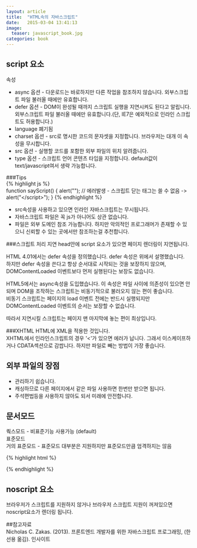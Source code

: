 ```yaml
---
layout: article
title:  "HTML속의 자바스크립트"
date:   2015-03-04 13:41:13
image:
  teaser: javascript_book.jpg
categories: book
---
```


## script 요소  
  속성  

- async 옵션 - 다운로드는 바로하지만 다른 작업을 참조하지 않습니다. 외부스크립트 파일 불러올 때에만 유효합니다.  
- defer 옵션 - DOM이 완성될 때까지 스크립트 실행을 지연시켜도 된다고 알립니다. 외부스크립트 파일 불러올 때에만 유효합니다.(단, IE7은 예외적으로 인라인 스크립트도 허용합니다.)  
- language 폐기됨  
- charset 옵션 - src로 명시한 코드의 문자셋을 지정합니다. 브라우저는 대개 이 속성을 무시합니다.  
- src 옵션 - 실행할 코드를 포함한 외부 파일의 위치 알려줍니다.  
- type 옵션 - 스크립트 언어 콘텐츠 타입을 지정합니다. default값이 text/javascript여서 생략 가능합니다.  

###Tips  
{% highlight js %}  
function sayScript() {
	alert("</script>"); // 에러발생 - 스크립트 닫는 태그는 쓸 수 없음 -> alert("<\/script>");
}
{% endhighlight %}  
  - src속성을 사용하고 있으면 인라인 자바스크립트는 무시됩니다.  
  - 자바스크립트 파일은 꼭 js가 아니어도 상관 없습니다.  
  - 파일은 외부 도메인 참조 가능합니다. 하지만 악의적인 프로그래머가 존재할 수 있으니 신뢰할 수 있는 곳에서만 참조하는걸 추천합니다.  

###스크립트 처리 지연
  head안에 script 요소가 있으면 페이지 렌더링이 지연됩니다.  

  HTML 4.01에서는 defer 속성을 정의했습니다. defer 속성은 위에서 설명했습니다.  
  하지만 defer 속성을 쓴다고 항상 순서대로 시작되는 것을 보장하지 않으며, DOMContentLoaded 이벤트보다 먼저 실행된다는 보장도 없습니다.  

  HTML5에서는 async속성을 도입했습니다. 이 속성은 파일 사이에 의존성이 있으면 안되며 DOM을 조작하는 스크립트는 비동기적으로 불러오지 않는 편이 좋습니다.  
  비동기 스크립트는 페이지의 load 이벤트 전에는 반드시 실행되지만 DOMContentLoaded 이벤트의 순서는 보장할 수 없습니다.  

  따라서 지연시킬 스크립트는 페이지 맨 마지막에 놓는 편이 최상입니다.  

###XHTML
  HTML에 XML을 적용한 것입니다.  
  XHTML에서 인라인스크립트의 경우 '<'가 있으면 에러가 납니다. 그래서 이스케이프하거나 CDATA섹션으로 감쌉니다. 하지만 파일로 빼는 방법이 가장 좋습니다.  

## 외부 파일의 장점  
  - 관리하기 쉽습니다.  
  - 캐싱하므로 다른 페이지에서 같은 파일 사용하면 한번만 받으면 됩니다.  
  - 주석편법등을 사용하지 않아도 되서 미래에 안전합니다.  

## 문서모드  
  쿽스모드 - 비표준기능 사용가능 (default)  
  표준모드  
  거의 표준모드 - 표준모드 대부분은 지원하지만 표준모드만큼 엄격하지는 않음  

{% highlight html %}  
<!-- HTML5 항상 붙여야함-->
<!DOCTYPE html>
{% endhighlight %}  

## noscript 요소  
  브라우저가 스크립트를 지원하지 않거나 브라우저 스크립트 지원이 꺼져있으면 noscript요소가 렌더링 됩니다.  

##참고자료  
  Nicholas C. Zakas. (2013). 프론트엔드 개발자를 위한 자바스크립트 프로그래밍, (한선용 옮김). 인사이트  
